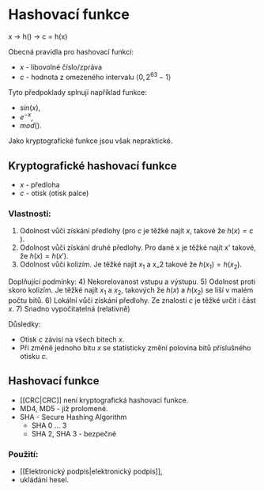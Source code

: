 # Hashovací funkce

x -> h() -> c = h(x)

Obecná pravidla pro hashovací funkci:
- $x$ - libovolné číslo/zpráva
- $c$ - hodnota z omezeného intervalu $\left<0, 2^{63}-1\right>$

Tyto předpoklady splnují například funkce:
- $sin(x)$,
- $e^{-x}$, 
- $mod()$.

Jako kryptografické funkce jsou však nepraktické.

## Kryptografické hashovací funkce
- $x$ - předloha
- $c$ - otisk (otisk palce)

### Vlastnosti:
1) Odolnost vůči získání předlohy (pro $c$ je těžké najít $x$, takové že $h(x) = c$ ).
2) Odolnost vůči získání druhé předlohy. Pro dané x je těžké najít x' takové, že $h(x) = h(x')$.
3) Odolnost vůči kolizím. Je těžké najít $x_1$ a x_2 takové že $h(x_1) = h(x_2)$.

Doplňující podmínky:
4) Nekorelovanost vstupu a výstupu.
5) Odolnost proti skoro kolizím. Je těžké najít $x_1$ a $x_2$, takových že $h(x)$ a $h(x_2)$ se liší v malém počtu bitů.
6) Lokální vůči získání předlohy. Ze znalosti $c$ je těžké určit i část $x$.
7) Snadno vypočitatelná (relativně)

Důsledky:
- Otisk $c$ závisí na všech bitech $x$. 
- Při změně jednoho bitu $x$ se statisticky změní polovina bitů příslušného otisku $c$.

## Hashovací funkce

- [[CRC|CRC]] není kryptografická hashovací funkce.
- MD4, MD5 - již prolomené.
- SHA - Secure Hashing Algorithm
	- SHA 0 ... 3
	- SHA 2, SHA 3 - bezpečné

### Použití:
- [[Elektronický podpis|elektronický podpis]],
- ukládání hesel.

